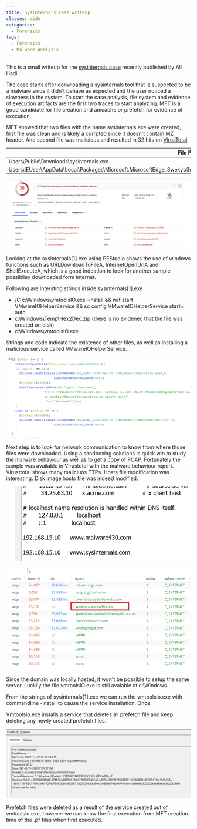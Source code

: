 ```yaml
---
title: Sysinternals case writeup 
classes: wide
categories:
  - Forensics
tags:
  - Forensics
  - Malware Analysis
---
```


This is a small writeup for the [sysinternals case](https://www.ashemery.com/dfir.html#Challenge7) recently published by Ali Hadi.  

<!-- more -->

The case starts after donwloading a sysinternals tool that is suspected to be a malware since it didn't behave as expected and the user noticed a slowness in the system. To start the case analysis, file system and evidence of execution artifacts are the first two traces to start analyzing. MFT is a good candidate for file creation and amcache or prefetch for evidence of execution. 

MFT showed that two files with the name sysinternals.exe were created, first file was clean and is likely a currpted since it doesn't contain MZ header. And second file was malicious and resulted in 32 hits on [VirusTotal](https://www.virustotal.com/gui/file/72e6d1728a546c2f3ee32c063ed09fa6ba8c46ac33b0dd2e354087c1ad26ef48/behavior). 

|   File Path | Hash  |
| ------------- | ------------- |
| Users\Public\Downloads\sysinternals.exe  | EE18B3A542E2C27AB8E7506BC4B39379  |
| Users\IEUser\AppData\Local\Packages\Microsoft.MicrosoftEdge_8wekyb3d8bbwe\AC\#!001\MicrosoftEdge\Cache\WMFWC1O7\sysinternals[1].exe  | D1A27B871A86C5371215F71885862CFF  |


 ![Virustotal result](/imgs/sysinternals[1].exe_result.png)
 
 
Looking at the sysinternals[1].exe using PEStudio shows the use of windows functions such as URLDownloadToFileA, InternetOpenUrlA and ShellExecuteA, which is a good indcation to look for another sample possibiley downloaded form internet. 

Following are Intersting strings inside sysinternals[1].exe 

- /C c:\Windows\vmtoolsIO.exe -install && net start VMwareIOHelperService && sc config VMwareIOHelperService start= auto
- c:\Windows\Temp\Hex2Dec.zip (there is no evidenec that the file was created on disk)
- c:\Windows\vmtoolsIO.exe


Strings and code indicate the existence of other files, as well as installing a malicious service called VMwareIOHelperService. 

 ![c code of sysinternals[1].exe](/imgs/sysinternals_code.png)

Next step is to look for network communication to know from where those files were downloaded. Using a sandboxing solutions is quick win to study the malware behaviour as well as to get a copy of PCAP. 
Fortunately the sample was available in Virustotal with the malware behaviour report. Virusttotal shows many maliciuos TTPs. Hosts file modification was interesting. Disk image hosts file was indeed modified. 

 ![Hosts file](/imgs/sysinternals_hosts_file.png)


 ![sysinternals[1].exe pcap](/imgs/sysinternals[1].pcap.png)

Since the domain was locally hosted, it won't be possible to setup the same server. Luckily the file vmtoolsIO.exe is still avaiable at c:\Windows.

From the strings of sysinternals[1].exe we can run the vmtoolsio.exe with commandline -install to cause the service installation. Once

Vmtoolsio.exe installs a service that deletes all prefetch file and keep deleting any newly created prefetch files.   

 ![vmtooslio deleting prefetch files](/imgs/vmtoolsio_file_delete.png)
 
Prefetch files were deleted as a result of the service created out of vmtoolsio.exe, however we can know the first execution from MFT creation time of the .pf files when first executed. 





